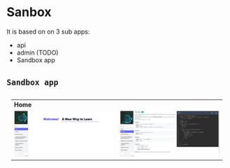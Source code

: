 # Sanbox
It is based on on 3 sub apps:
* api
* admin (TODO)
* Sandbox app

## `Sandbox app`
<table style="padding:10px">
	<tr><td colspan="2"><b>Home</b></td></tr>
	<tr>
		<td><img src="./images/app_home.png"></td>
		<td><img src="./images/app_task.png"></td>
	</tr>
</table>